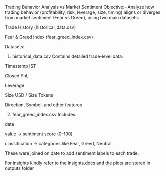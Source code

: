 Trading Behavior Analysis vs Market Sentiment
Objective:-
Analyze how trading behavior (profitability, risk, leverage, size, timing) aligns or diverges from market sentiment (Fear vs Greed), using two main datasets:

Trade History (historical_data.csv)

Fear & Greed Index (fear_greed_index.csv)

Datasets:-
1. historical_data.csv
Contains detailed trade-level data:

Timestamp IST

Closed PnL

Leverage

Size USD / Size Tokens

Direction, Symbol, and other features

2. fear_greed_index.csv
Includes:

date

value → sentiment score (0–100)

classification → categories like Fear, Greed, Neutral

These were joined on date to add sentiment labels to each trade.

For insights kindly refer to the Insights.docs and the plots are stored in outputs folder
